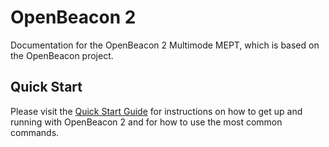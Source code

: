 # OpenBeacon 2

Documentation for the OpenBeacon 2 Multimode MEPT, which is based on the OpenBeacon project.

## Quick Start

Please visit the [Quick Start Guide](documentation/QuickStart.md) for instructions on how to get up and running with OpenBeacon 2 and for how to use the most common commands.